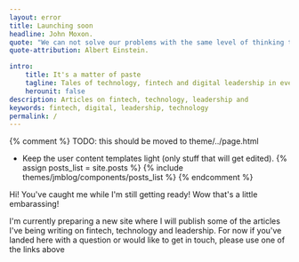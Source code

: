 ```yaml
---
layout: error
title: Launching soon
headline: John Moxon.
quote: "We can not solve our problems with the same level of thinking that created them."
quote-attribution: Albert Einstein.

intro:
    title: It's a matter of paste 
    tagline: Tales of technology, fintech and digital leadership in ever changing times 
    herounit: false
description: Articles on fintech, technology, leadership and 
keywords: fintech, digital, leadership, technology
permalink: /
---
```


{% comment %}
TODO: this should be moved to theme/../page.html
 - Keep the user content templates light (only stuff that will get edited).
{% assign posts_list = site.posts %}
{% include themes/jmblog/components/posts_list %}
{% endcomment %}

Hi! You've caught me while I'm still getting ready! Wow that's a little embarassing!

I'm currently preparing a new site where I will publish some of the articles I've being writing on fintech, technology and leadership. For now if you've landed here with a question or would like to get in touch, please use one of the links above